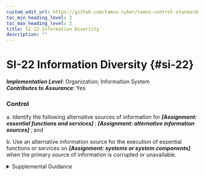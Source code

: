 ```yaml
---
custom_edit_url: https://github.com/tamus-cyber/tamus-control-standards/tree/main/content/tamus.edu/TAMUS_profile.xml
toc_min_heading_level: 2
toc_max_heading_level: 2
title: SI-22 Information Diversity
description: ""
---
```


# SI-22 Information Diversity {#si-22}

_**Implementation Level**_: Organization; Information System\
_**Contributes to Assurance**_: Yes

### Control



a. Identify the following alternative sources of information for <strong title="si-22_odp.02"> <em>[Assignment: essential functions and services]</em> </strong>: <strong title="si-22_odp.01"> <em>[Assignment: alternative information sources]</em> </strong> ; and

b. Use an alternative information source for the execution of essential functions or services on <strong title="si-22_odp.03"> <em>[Assignment: systems or system components]</em> </strong> when the primary source of information is corrupted or unavailable.


<details><summary>Supplemental Guidance</summary>Actions taken by a system service or a function are often driven by the information it receives. Corruption, fabrication, modification, or deletion of that information could impact the ability of the service function to properly carry out its intended actions. By having multiple sources of input, the service or function can continue operation if one source is corrupted or no longer available. It is possible that the alternative sources of information may be less precise or less accurate than the primary source of information. But having such sub-optimal information sources may still provide a sufficient level of quality that the essential service or function can be carried out, even in a degraded or debilitated manner.</details>
